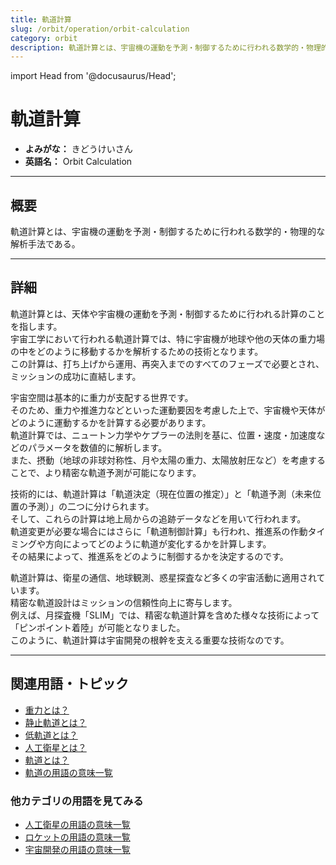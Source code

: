 ```yaml
---
title: 軌道計算
slug: /orbit/operation/orbit-calculation
category: orbit
description: 軌道計算とは、宇宙機の運動を予測・制御するために行われる数学的・物理的な解析手法である。
---
```


import Head from '@docusaurus/Head';

<Head>
  <script type="application/ld+json">
    {`{
      "@context": "https://schema.org",
      "@type": "DefinedTerm",
      "name": "軌道計算",
      "inDefinedTermSet": "https://www.space-portal.org",
      "termCode": "orbit/operation/orbit-calculation",
      "description": "軌道計算とは、宇宙機の運動を予測・制御するために行われる数学的・物理的な解析手法である。",
      "url": "https://www.space-portal.org/docs/orbit/operation/orbit-calculation"
    }`}
  </script>
</Head>

# 軌道計算

- **よみがな：** きどうけいさん  
- **英語名：** Orbit Calculation  

---

## 概要

軌道計算とは、宇宙機の運動を予測・制御するために行われる数学的・物理的な解析手法である。

---

## 詳細

軌道計算とは、天体や宇宙機の運動を予測・制御するために行われる計算のことを指します。  
宇宙工学において行われる軌道計算では、特に宇宙機が地球や他の天体の重力場の中をどのように移動するかを解析するための技術となります。  
この計算は、打ち上げから運用、再突入までのすべてのフェーズで必要とされ、ミッションの成功に直結します。  

宇宙空間は基本的に重力が支配する世界です。  
そのため、重力や推進力などといった運動要因を考慮した上で、宇宙機や天体がどのように運動するかを計算する必要があります。  
軌道計算では、ニュートン力学やケプラーの法則を基に、位置・速度・加速度などのパラメータを数値的に解析します。  
また、摂動（地球の非球対称性、月や太陽の重力、太陽放射圧など）を考慮することで、より精密な軌道予測が可能になります。  

技術的には、軌道計算は「軌道決定（現在位置の推定）」と「軌道予測（未来位置の予測）」の二つに分けられます。  
そして、これらの計算は地上局からの追跡データなどを用いて行われます。  
軌道変更が必要な場合にはさらに「軌道制御計算」も行われ、推進系の作動タイミングや方向によってどのように軌道が変化するかを計算します。  
その結果によって、推進系をどのように制御するかを決定するのです。  

軌道計算は、衛星の通信、地球観測、惑星探査など多くの宇宙活動に適用されています。  
精密な軌道設計はミッションの信頼性向上に寄与します。  
例えば、月探査機「SLIM」では、精密な軌道計算を含めた様々な技術によって「ピンポイント着陸」が可能となりました。  
このように、軌道計算は宇宙開発の根幹を支える重要な技術なのです。

---

## 関連用語・トピック

- [重力とは？](/docs/physics/gravity)
- [静止軌道とは？](/docs/orbit/type/geostationary-orbit)
- [低軌道とは？](/docs/orbit/type/low-earth-sat)
- [人工衛星とは？](/docs/satellite/satellite)
- [軌道とは？](/docs/orbit/orbit)
- [軌道の用語の意味一覧](/docs/category/orbit)

### 他カテゴリの用語を見てみる
- [人工衛星の用語の意味一覧](/docs/category/satellite)
- [ロケットの用語の意味一覧](/docs/category/rocket)
- [宇宙開発の用語の意味一覧](/docs/category/glossary)